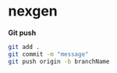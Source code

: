 # nexgen

**Git push**

```bash
git add .
git commit -m "message"
git push origin -b branchName
```
